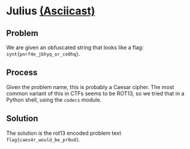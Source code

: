 # Julius [(Asciicast)](https://asciinema.org/a/02s9diy99x10uw80bs53217cr)
## Problem
We are given an obfuscated string that looks like a flag: `synt{pnrf4e_jbhyq_or_ce0hq}`.

## Process
Given the problem name, this is probably a Caesar cipher. The most common variant of
this in CTFs seems to be ROT13, so we tried that in a Python shell, using the `codecs`
module.

## Solution
The solution is the rot13 encoded problem text `flag{caes4r_would_be_pr0ud}`.


